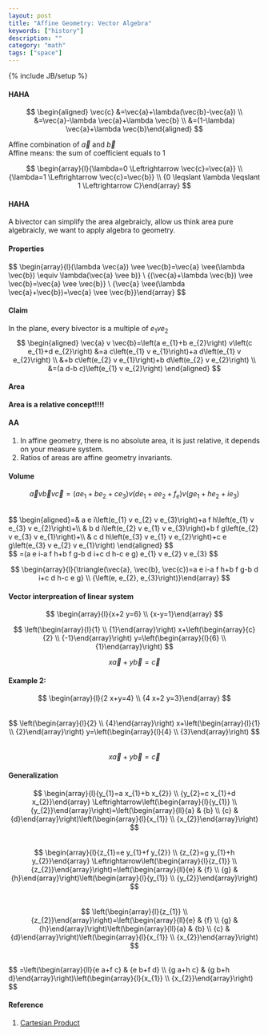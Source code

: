 ```yaml
---
layout: post
title: "Affine Geometry: Vector Algebra"
keywords: ["history"]
description: ""
category: "math"
tags: ["space"]
---
```

{% include JB/setup %}

#### HAHA
$$
\begin{aligned} \vec{c} &=\vec{a}+\lambda(\vec{b}-\vec{a}) \\ &=\vec{a}-\lambda
\vec{a}+\lambda \vec{b} \\ &=(1-\lambda) \vec{a}+\lambda \vec{b}\end{aligned}
$$

Affine combination of $\vec{a}$ and $\vec{b}$ <br />
Affine means: the sum of coefficient equals to 1 <br />

$$
\begin{array}{l}{\lambda=0 \Leftrightarrow \vec{c}=\vec{a}} \\ {\lambda=1
\Leftrightarrow \vec{c}=\vec{b}} \\ {0 \leqslant \lambda \leqslant 1
\Leftrightarrow C}\end{array}
$$


####  HAHA
A bivector can simplify the area algebraicly, allow us think area pure
algebraicly, we want to apply algebra to geometry.


#### Properties
$$
\begin{array}{l}(\lambda \vec{a}) \vee \vec{b}=\vec{a} \vee(\lambda
\vec{b}) \equiv \lambda(\vec{a} \vee b)} \\ {(\vec{a}+\lambda \vec{b}) \vee
\vec{b}=\vec{a} \vee \vec{b}} \\ {\vec{a} \vee(\lambda \vec{a}+\vec{b})=\vec{a}
\vee \vec{b}}\end{array}
$$


#### Claim
In the plane, every bivector is a multiple of $e_1 v e_2$ <br />
$$
\begin{aligned} \vec{a} v \vec{b}=\left(a e_{1}+b e_{2}\right) v\left(c e_{1}+d
e_{2}\right) &=a c\left(e_{1} v e_{1}\right)+a d\left(e_{1} v e_{2}\right) \\
&+b c\left(e_{2} v e_{1}\right)+b d\left(e_{2} v e_{2}\right) \\ &=(a d-b
c)\left(e_{1} v e_{2}\right) \end{aligned}
$$

#### Area
**Area is a relative concept!!!!**
#### AA
1. In affine geometry, there is no absolute area, it is just relative, it depends
on your measure system.
2. Ratios of areas are affine geometry invariants.

#### Volume
$$
\vec{a} v \vec{b} v \vec{c}=\left(a e_{1}+b e_{2}+c e_{3}\right) v\left(d
e_{1}+e e_{2}+f_{e}\right) v\left(g e_{1}+h e_{2}+i e_{3}\right)
$$

<br />
$$
\begin{aligned}=& a e i\left(e_{1} v e_{2} v e_{3}\right)+a f h\left(e_{1} v
e_{3} v e_{2}\right)+\\ & b d i\left(e_{2} v e_{1} v e_{3}\right)+b f
g\left(e_{2} v e_{3} v e_{1}\right)+\\ & c d h\left(e_{3} v e_{1} v
e_{2}\right)+c e g\left(e_{3} v e_{2} v e_{1}\right) \end{aligned}
$$

<br />
$$
=(a e i-a f h+b f g-b d i+c d h-c e g) e_{1} v e_{2} v e_{3}
$$

<br />

$$
\begin{array}{l}{\triangle(\vec{a}, \vec{b}, \vec{c})=a e i-a f h+b f g-b d i+c
d h-c e g} \\ {\left(e, e_{2}, e_{3}\right)}\end{array}
$$

#### Vector interpreation of linear system
$$
\begin{array}{l}{x+2 y=6} \\ {x-y=1}\end{array}
$$

$$
\left(\begin{array}{l}{1} \\ {1}\end{array}\right) x+\left(\begin{array}{c}{2}
\\ {-1}\end{array}\right) y=\left(\begin{array}{l}{6} \\ {1}\end{array}\right)
$$

$$
x \vec{a}+y \vec{b}=\vec{c}
$$

####  Example 2:
$$
\begin{array}{l}{2 x+y=4} \\ {4 x+2 y=3}\end{array}
$$
<br />
$$
\left(\begin{array}{l}{2} \\ {4}\end{array}\right) x+\left(\begin{array}{l}{1}
\\ {2}\end{array}\right) y=\left(\begin{array}{l}{4} \\ {3}\end{array}\right)
$$
<br />
$$
x \vec{a}+y \vec{b}=\vec{c}
$$

#### Generalization
$$
\begin{array}{l}{y_{1}=a x_{1}+b x_{2}} \\ {y_{2}=c x_{1}+d x_{2}}\end{array}
\Leftrightarrow\left(\begin{array}{l}{y_{1}} \\
{y_{2}}\end{array}\right)=\left(\begin{array}{ll}{a} & {b} \\ {c} &
{d}\end{array}\right)\left(\begin{array}{l}{x_{1}} \\ {x_{2}}\end{array}\right)
$$
<br />
$$
\begin{array}{l}{z_{1}=e y_{1}+f y_{2}} \\ {z_{2}=g y_{1}+h y_{2}}\end{array}
\Leftrightarrow\left(\begin{array}{l}{z_{1}} \\
{z_{2}}\end{array}\right)=\left(\begin{array}{ll}{e} & {f} \\ {g} &
{h}\end{array}\right)\left(\begin{array}{l}{y_{1}} \\ {y_{2}}\end{array}\right)
$$
<br />
$$
\left(\begin{array}{l}{z_{1}} \\
{z_{2}}\end{array}\right)=\left(\begin{array}{ll}{e} & {f} \\ {g} &
{h}\end{array}\right)\left(\begin{array}{ll}{a} & {b} \\ {c} &
{d}\end{array}\right)\left(\begin{array}{l}{x_{1}} \\ {x_{2}}\end{array}\right)
$$

<br />
$$
=\left(\begin{array}{ll}{e a+f c} & {e b+f d} \\ {g a+h c} & {g b+h
d}\end{array}\right)\left(\begin{array}{l}{x_{1}} \\ {x_{2}}\end{array}\right)
$$



#### Reference
1. [Cartesian Product](https://en.wikipedia.org/wiki/Cartesian_product)


